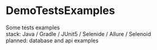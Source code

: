 # DemoTestsExamples
Some tests examples </br>
stack: Java / Gradle / JUnit5 / Selenide / Allure / Selenoid  </br>
planned: database and api examples
